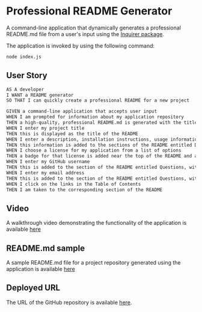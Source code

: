 # Professional README Generator

A command-line application that dynamically generates a professional README.md file from a user's input using the [Inquirer package](https://www.npmjs.com/package/inquirer).

The application is invoked by using the following command:

```bash
node index.js
```

## User Story

```md
AS A developer
I WANT a README generator
SO THAT I can quickly create a professional README for a new project
```

```md
GIVEN a command-line application that accepts user input
WHEN I am prompted for information about my application repository
THEN a high-quality, professional README.md is generated with the title of my project and sections entitled Description, Table of Contents, Installation, Usage, License, Contributing, Tests, and Questions
WHEN I enter my project title
THEN this is displayed as the title of the README
WHEN I enter a description, installation instructions, usage information, contribution guidelines, and test instructions
THEN this information is added to the sections of the README entitled Description, Installation, Usage, Contributing, and Tests
WHEN I choose a license for my application from a list of options
THEN a badge for that license is added near the top of the README and a notice is added to the section of the README entitled License that explains which license the application is covered under
WHEN I enter my GitHub username
THEN this is added to the section of the README entitled Questions, with a link to my GitHub profile
WHEN I enter my email address
THEN this is added to the section of the README entitled Questions, with instructions on how to reach me with additional questions
WHEN I click on the links in the Table of Contents
THEN I am taken to the corresponding section of the README
```

## Video

A walkthrough video demonstrating the functionality of the application is available [here](https://drive.google.com/file/d/18uOOK6Qo_rYurWdfsqoAXSIAzDgvkzQf/view?usp=sharing)

## README.md sample

A sample README.md file for a project repository generated using the application is available [here](https://drive.google.com/file/d/1WY07SjwmVK1W53OMAH0l1_E_TeQ1sfH3/view?usp=sharing)

## Deployed URL

The URL of the GitHub repository is available [here](https://andradag.github.io/readme-generator-cli/).
